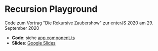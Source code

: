# Recursion Playground

Code zum Vortrag "Die Rekursive Zaubershow" zur enterJS 2020 am 29. September 2020

* **Code**: siehe [app.component.ts](https://github.com/angular-schule/recursion-playground/blob/master/src/app/app.component.ts)
* **Slides**: [Google Slides](https://docs.google.com/presentation/d/1pqPajqDdl1jYVq6JmgEgzMW4zaVOXXHVhJAJBbZcUZ0/edit?usp=sharing)
